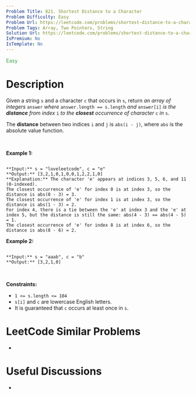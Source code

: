 ```yaml
---
Problem Title: 821. Shortest Distance to a Character
Problem Difficulty: Easy
Problem Url: https://leetcode.com/problems/shortest-distance-to-a-character/
Problem Tags: Array, Two Pointers, String
Solution Url: https://leetcode.com/problems/shortest-distance-to-a-character/solution/
IsPremium: No
IsTemplate: No
---
```


<span style="color: rgb(67, 160, 71);">Easy</span>

# Description

Given a string `s` and a character `c` that occurs in `s`, return *an array of integers* `answer` *where* `answer.length == s.length` *and* `answer[i]` *is the **distance** from index* `i` *to the **closest** occurrence of character* `c` *in* `s`.


The **distance** between two indices `i` and `j` is `abs(i - j)`, where `abs` is the absolute value function.


 


**Example 1:**



```

**Input:** s = "loveleetcode", c = "e"
**Output:** [3,2,1,0,1,0,0,1,2,2,1,0]
**Explanation:** The character 'e' appears at indices 3, 5, 6, and 11 (0-indexed).
The closest occurrence of 'e' for index 0 is at index 3, so the distance is abs(0 - 3) = 3.
The closest occurrence of 'e' for index 1 is at index 3, so the distance is abs(1 - 3) = 2.
For index 4, there is a tie between the 'e' at index 3 and the 'e' at index 5, but the distance is still the same: abs(4 - 3) == abs(4 - 5) = 1.
The closest occurrence of 'e' for index 8 is at index 6, so the distance is abs(8 - 6) = 2.

```

**Example 2:**



```

**Input:** s = "aaab", c = "b"
**Output:** [3,2,1,0]

```

 


**Constraints:**


* `1 <= s.length <= 104`
* `s[i]` and `c` are lowercase English letters.
* It is guaranteed that `c` occurs at least once in `s`.




# LeetCode Similar Problems

- []()

# Useful Discussions

- []()
